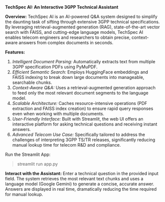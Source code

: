 **TechSpec AI: An Interactive 3GPP Technical Assistant**

**Overview:**
TechSpec AI is an AI-powered Q&A system designed to simplify the daunting task of sifting through extensive 3GPP technical specifications.
By leveraging retrieval-augmented generation (RAG), state-of-the-art vector search with FAISS, and cutting-edge language models, 
TechSpec AI enables telecom engineers and researchers to obtain precise, context-aware answers from complex documents in seconds.

**Features:**
1) _Intelligent Document Parsing:_ Automatically extracts text from multiple 3GPP specification PDFs using PyMuPDF.
2) _Efficient Semantic Search:_ Employs HuggingFace embeddings and FAISS indexing to break down large documents into manageable, searchable chunks.
3) _Context-Aware Q&A:_ Uses a retrieval-augmented generation approach to feed only the most relevant document segments to the language model.
4) _Scalable Architecture:_ Caches resource-intensive operations (PDF extraction and FAISS index creation) to ensure rapid query responses even when working with multiple documents.
5) _User-Friendly Interface:_ Built with Streamlit, the web UI offers an interactive platform for asking technical questions and receiving instant answers.
6) _Advanced Telecom Use Case:_ Specifically tailored to address the challenges of interpreting 3GPP TS/TR releases, significantly reducing manual lookup time for telecom R&D and compliance.


Run the Streamlit App:
> streamlit run app.py

**Interact with the Assistant:**
Enter a technical question in the provided input field.
The system retrieves the most relevant text chunks and uses a language model (Google Gemini) to generate a concise, accurate answer.
Answers are displayed in real time, dramatically reducing the time required for manual lookup.
